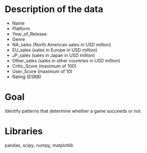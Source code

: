 # Description of the data
* Name
* Platform
* Year_of_Release
* Genre
* NA_sales (North American sales in USD million)
* EU_sales (sales in Europe in USD million)
* JP_sales (sales in Japan in USD million)
* Other_sales (sales in other countries in USD million)
* Critic_Score (maximum of 100)
* User_Score (maximum of 10)
* Rating (ESRB)

# Goal
Identify patterns that determine whether a game succeeds or not.

# Libraries
pandas, scipy, numpy, matplotlib
